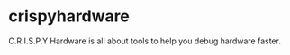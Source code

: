 crispyhardware
==============

C.R.I.S.P.Y Hardware is all about tools to help you debug hardware faster.
